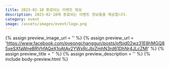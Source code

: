 ```yaml
---
title: 2023-02-18 종료되는 이벤트 정보
description: 2023-02-18에 종료되는 이벤트 정보들을 제공합니다.
category: event
image: /assets/images/event/logo.png
---
```

{% assign preview_image_url = '' %}
{% assign preview_url = 'https://www.facebook.com/pyeongchanggun/posts/pfbid02wz31E8hMGQ85xeSXfaWneBRVhfAQeX1oAtAv2YWxRcJbiZmhN3rd61DhNr4JLcZMl' %}
{% assign preview_title = '' %}
{% assign preview_description = '' %}
{% include body-preview.html %}